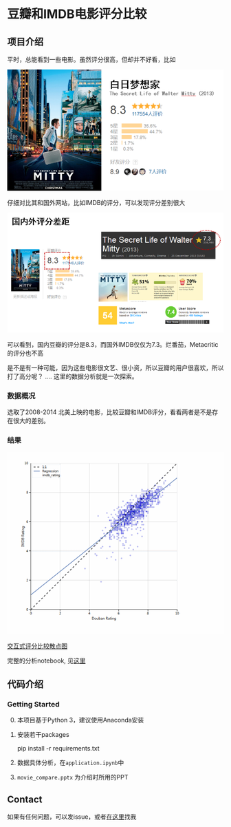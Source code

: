 # 豆瓣和IMDB电影评分比较

## 项目介绍

平时，总能看到一些电影。虽然评分很高，但却并不好看，比如

![](./docs/example_movie.png)

仔细对比其和国外网站，比如IMDB的评分，可以发现评分差别很大

![](./docs/example_movie_comparison.png)

可以看到，国内豆瓣的评分是8.3，而国外IMDB仅仅为7.3。烂番茄，Metacritic的评分也不高

是不是有一种可能，因为这些电影很文艺、很小资，所以豆瓣的用户很喜欢，所以打了高分呢？ .... 这里的数据分析就是一次探索。

### 数据概况

选取了2008-2014 北美上映的电影，比较豆瓣和IMDB评分，看看两者是不是存在很大的差别。

### 结果

![](./docs/scatter_demo.gif)

[交互式评分比较散点图](https://cdn.rawgit.com/cqcn1991/movie-compare/master/movie_compare_all.html)

完整的分析notebook, 见[这里](http://nbviewer.jupyter.org/github/cqcn1991/movie-compare/blob/master/application.ipynb)

## 代码介绍

### Getting Started

0. 本项目基于Python 3，建议使用Anaconda安装

1. 安装若干packages

    pip install -r requirements.txt

2. 数据具体分析，在`application.ipynb`中

3. `movie_compare.pptx` 为介绍时所用的PPT

## Contact 

如果有任何问题，可以发issue，或者[在这里](https://www.douban.com/people/wohaobeia/)找我




